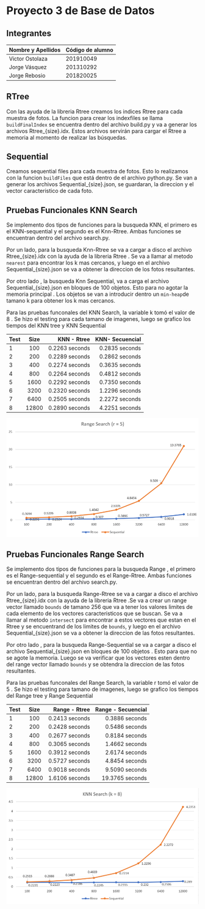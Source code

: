 

# Proyecto 3 de Base de Datos




## Integrantes

| Nombre y Apellidos | Código de alumno |
|-|-|
|Victor Ostolaza | 201910049 |
|Jorge Vásquez	| 201310292 |
|Jorge Rebosio | 201820025|

## RTree

Con las ayuda de la libreria Rtree creamos los indices Rtree para cada muestra de fotos. La funcion para crear los indexfiles se llama `buildFinalIndex` se encuentra dentro del archivo build.py y va a generar los archivos Rtree_{size}.idx. Estos archivos servirán para cargar el Rtree a memoria al momento de realizar las búsquedas. 

## Sequential
Creamos sequential files para cada muestra de fotos. Esto lo realizamos con la funcion `buildFiles` que está dentro de el archivo python.py. Se van a generar los archivos Sequential_{size}.json, se guardaran, la direccion y el vector caracteristico de cada foto. 


## Pruebas Funcionales KNN Search

Se implemento dos tipos de funciones para la busqueda KNN, el primero es el KNN-sequential y el segundo es el Knn-Rtree. Ambas funciones se encuentran dentro del archivo search.py. 

Por un lado, para  la busqueda Knn-Rtree se va a cargar a disco el archivo Rtree_{size}.idx  con la ayuda de la libreria Rtree . Se va a llamar al metodo `nearest` para encontrar los k mas cercanos, y luego en el archivo Sequential_{size}.json se va a obtener la direccion de los fotos resultantes.

Por otro lado , la busqueda Knn Sequential, va a carga el archivo Sequential_{size}.json en bloques de 100 objetos. Esto para no agotar la memoria principal . Los objetos se van a introducir dentro un `min-heap`de tamano k para obtener los k mas cercanos. 


Para las pruebas funconales del KNN Search, la variable k tomó el valor de 8 . Se hizo el testing para cada tamano de imagenes, luego se grafico los tiempos del KNN tree y KNN Sequential



| Test  | Size  |KNN - Rtree | KNN- Secuencial| 
| :------------ |:---------------:| -----:| ------:|
| 1 | 100 |  0.2263 seconds|  0.2835 seconds |
| 2 | 200 |  0.2289 seconds | 0.2862 seconds|
| 3 | 400 |  0.2274 seconds| 0.3635 seconds  |
| 4 | 800 |  0.2264 seconds |  0.4812 seconds |
| 5 | 1600 | 0.2292 seconds  |  0.7350 seconds|
| 6 | 3200 | 0.2320 seconds| 1.2296 seconds |
| 7 | 6400 | 0.2505 seconds | 2.2272 seconds |
| 8 | 12800 | 0.2890 seconds | 4.2251 seconds|

![imagen1](images/graficarangesearch.png)



## Pruebas Funcionales Range Search

Se implemento dos tipos de funciones para la busqueda Range , el primero es el Range-sequential y el segundo es el Range-Rtree. Ambas funciones se encuentran dentro del archivo search.py.

Por un lado, para  la busqueda Range-Rtree se va a cargar a disco el archivo Rtree_{size}.idx  con la ayuda de la libreria Rtree .Se va a crear un range vector llamado  `bounds` de tamano  256 que va a tener los valores limites de cada elemento de los vectores caracteristicos que se buscan.  Se va a llamar al metodo `intersect` para encontrar a estos vectores que estan en el Rtree y se encuentrand de los limites de `bounds`, y luego en el archivo Sequential_{size}.json se va a obtener la direccion de las fotos resultantes.

Por otro lado , para la busqueda Range-Sequential se va a cargar a disco el archivo Sequential_{size}.json en bloques de 100 objetos . Esto para que no se agote la memoria. Luego se va verificar que los vectores esten dentro del range vector llamado `bounds` y se obtendra la direccion de las fotos resultantes. 


Para las pruebas funconales del Range Search, la variable r tomó el valor de 5 . Se hizo el testing para tamano de imagenes, luego se grafico los tiempos del Range tree y Range Sequential 

| Test  | Size  |Range - Rtree | Range - Secuencial| 
| :------------ |:---------------:| -----:| ------:|
| 1 | 100 |   0.2413 seconds|   0.3886 seconds |
| 2 | 200 | 0.2428 seconds  |	0.5486 seconds |
| 3 | 400 | 0.2677 seconds |   0.8184 seconds |
| 4 | 800 | 0.3065 seconds | 1.4662 seconds   |
| 5 | 1600 | 0.3912 seconds | 2.6174 seconds |
| 6 | 3200 | 0.5727 seconds | 4.8454 seconds|
| 7 | 6400 | 0.9018 seconds |9.5090 seconds |
| 8 | 12800 | 1.6106 seconds|19.3765 seconds |


![imagen1](images/graficaknnsearch.png)
